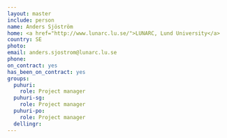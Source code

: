 ```yaml
---
layout: master
include: person
name: Anders Sjöström 
home: <a href="http://www.lunarc.lu.se/">LUNARC, Lund University</a>
country: SE
photo:
email: anders.sjostrom@lunarc.lu.se
phone:
on_contract: yes
has_been_on_contract: yes
groups:
  puhuri:
    role: Project manager
  puhuri-sg:
    role: Project manager
  puhuri-po:
    role: Project manager
  dellingr:
---
```

